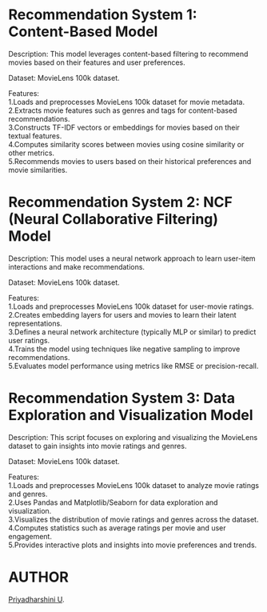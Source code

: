 # Recommendation System 1: Content-Based Model

Description:
This model leverages content-based filtering to recommend movies based on their features and user preferences.

Dataset:
MovieLens 100k dataset.

Features:
<br>
1.Loads and preprocesses MovieLens 100k dataset for movie metadata.
<br>
2.Extracts movie features such as genres and tags for content-based recommendations.
<br>
3.Constructs TF-IDF vectors or embeddings for movies based on their textual features.
<br>
4.Computes similarity scores between movies using cosine similarity or other metrics.
<br>
5.Recommends movies to users based on their historical preferences and movie similarities.
<br>

# Recommendation System 2: NCF (Neural Collaborative Filtering) Model

Description:
This model uses a neural network approach to learn user-item interactions and make recommendations.

Dataset:
MovieLens 100k dataset.

Features:
<br>
1.Loads and preprocesses MovieLens 100k dataset for user-movie ratings.
<br>
2.Creates embedding layers for users and movies to learn their latent representations.
<br>
3.Defines a neural network architecture (typically MLP or similar) to predict user ratings.
<br>
4.Trains the model using techniques like negative sampling to improve recommendations.
<br>
5.Evaluates model performance using metrics like RMSE or precision-recall.
<br>

# Recommendation System 3: Data Exploration and Visualization Model

Description:
This script focuses on exploring and visualizing the MovieLens dataset to gain insights into movie ratings and genres.

Dataset:
MovieLens 100k dataset.

Features:
<br>
1.Loads and preprocesses MovieLens 100k dataset to analyze movie ratings and genres.
<br>
2.Uses Pandas and Matplotlib/Seaborn for data exploration and visualization.
<br>
3.Visualizes the distribution of movie ratings and genres across the dataset.
<br>
4.Computes statistics such as average ratings per movie and user engagement.
<br>
5.Provides interactive plots and insights into movie preferences and trends.
<br>

# AUTHOR
[Priyadharshini U](https://github.com/PRIYADHARSHINI1005).
